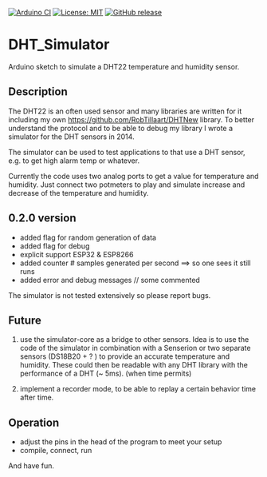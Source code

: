
[![Arduino CI](https://github.com/RobTillaart/DHT_Simulator/workflows/Arduino%20CI/badge.svg)](https://github.com/marketplace/actions/arduino_ci)
[![License: MIT](https://img.shields.io/badge/license-MIT-green.svg)](https://github.com/RobTillaart/DHT_Simulator/blob/master/LICENSE)
[![GitHub release](https://img.shields.io/github/release/RobTillaart/DHT_Simulator.svg?maxAge=3600)](https://github.com/RobTillaart/DHT_Simulator/releases)

# DHT_Simulator

Arduino sketch to simulate a DHT22 temperature and humidity sensor.

## Description

The DHT22 is an often used sensor and many libraries are written for it
including my own https://github.com/RobTillaart/DHTNew library. 
To better understand the protocol and to be able to debug my library 
I wrote a simulator for the DHT sensors in 2014.

The simulator can be used to test applications to that use a DHT sensor,
e.g. to get high alarm temp or whatever.

Currently the code uses two analog ports to get a value for temperature 
and humidity. Just connect two potmeters to play and simulate increase and 
decrease of the temperature and humidity.

## 0.2.0 version

- added flag for random generation of data
- added flag for debug
- explicit support ESP32 & ESP8266
- added counter # samples generated per second ==> so one sees it still runs
- added error and debug messages // some commented

The simulator is not tested extensively so please report bugs.

## Future

1) use the simulator-core as a bridge to other sensors.
Idea is to use the code of the simulator in combination with a 
Senserion or two separate sensors (DS18B20 + ? ) to provide an 
accurate temperature and humidity. These could then be readable 
with any DHT library with the performance of a DHT (~ 5ms).
(when time permits)

2) implement a recorder mode, to be able to replay a certain
behavior time after time. 

## Operation

- adjust the pins in the head of the program to meet your setup
- compile, connect, run

And have fun.
